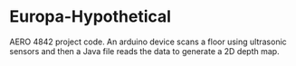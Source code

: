 # Europa-Hypothetical
AERO 4842 project code. An arduino device scans a floor using ultrasonic sensors and then a Java file reads the data to generate a 2D depth map.